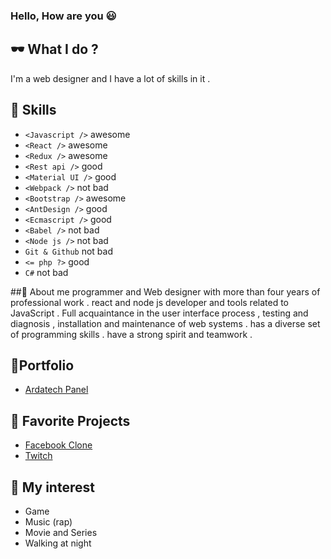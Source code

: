 ### Hello, How are you 😃

## 🕶️ What I do ?
I'm a web designer and I have a lot of skills in it .

## 🍟 Skills
- `<Javascript />` awesome
- `<React />` awesome
- `<Redux />` awesome
- `<Rest api />` good
- `<Material UI />` good
- `<Webpack />` not bad
- `<Bootstrap />` awesome
- `<AntDesign />` good
- `<Ecmascript />` good
- `<Babel />` not bad
- `<Node js />` not bad
- `Git & Github` not bad
- `<= php ?>` good
- `C#` not bad

##🍨 About me
programmer and Web designer with more than four years of professional work . react and node js developer and tools related to JavaScript . Full acquaintance in the user interface process , testing and diagnosis , installation and maintenance of web systems . has a diverse set of programming skills . have a strong spirit and teamwork .

## 🍕Portfolio
- [Ardatech Panel](http://panel.ardatech.ir)


## 🥤 Favorite Projects
- [Facebook Clone](https://github.com/cfarhad/facebook-clone)
- [Twitch](https://github.com/cfarhad/twitch)



## 🍔 My interest 
- Game
- Music (rap)
- Movie and Series
- Walking at night 
